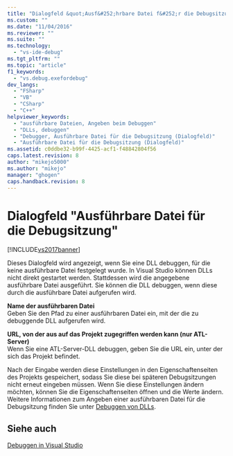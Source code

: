 ```yaml
---
title: "Dialogfeld &quot;Ausf&#252;hrbare Datei f&#252;r die Debugsitzung&quot; | Microsoft Docs"
ms.custom: ""
ms.date: "11/04/2016"
ms.reviewer: ""
ms.suite: ""
ms.technology: 
  - "vs-ide-debug"
ms.tgt_pltfrm: ""
ms.topic: "article"
f1_keywords: 
  - "vs.debug.exefordebug"
dev_langs: 
  - "FSharp"
  - "VB"
  - "CSharp"
  - "C++"
helpviewer_keywords: 
  - "ausführbare Dateien, Angeben beim Debuggen"
  - "DLLs, debuggen"
  - "Debugger, Ausführbare Datei für die Debugsitzung (Dialogfeld)"
  - "Ausführbare Datei für die Debugsitzung (Dialogfeld)"
ms.assetid: c0ddbe32-b99f-4425-acf1-f48842804f56
caps.latest.revision: 8
author: "mikejo5000"
ms.author: "mikejo"
manager: "ghogen"
caps.handback.revision: 8
---
```

# Dialogfeld &quot;Ausf&#252;hrbare Datei f&#252;r die Debugsitzung&quot;
[!INCLUDE[vs2017banner](../code-quality/includes/vs2017banner.md)]

Dieses Dialogfeld wird angezeigt, wenn Sie eine DLL debuggen, für die keine ausführbare Datei festgelegt wurde.  In Visual Studio können DLLs nicht direkt gestartet werden.  Stattdessen wird die angegebene ausführbare Datei ausgeführt.  Sie können die DLL debuggen, wenn diese durch die ausführbare Datei aufgerufen wird.  
  
 **Name der ausführbaren Datei**  
 Geben Sie den Pfad zu einer ausführbaren Datei ein, mit der die zu debuggende DLL aufgerufen wird.  
  
 **URL, von der aus auf das Projekt zugegriffen werden kann \(nur ATL\-Server\)**  
 Wenn Sie eine ATL\-Server\-DLL debuggen, geben Sie die URL ein, unter der sich das Projekt befindet.  
  
 Nach der Eingabe werden diese Einstellungen in den Eigenschaftenseiten des Projekts gespeichert, sodass Sie diese bei späteren Debugsitzungen nicht erneut eingeben müssen.  Wenn Sie diese Einstellungen ändern möchten, können Sie die Eigenschaftenseiten öffnen und die Werte ändern.  Weitere Informationen zum Angeben einer ausführbaren Datei für die Debugsitzung finden Sie unter [Debuggen von DLLs](../debugger/how-to-debug-native-dlls.md).  
  
## Siehe auch  
 [Debuggen in Visual Studio](../debugger/debugging-in-visual-studio.md)